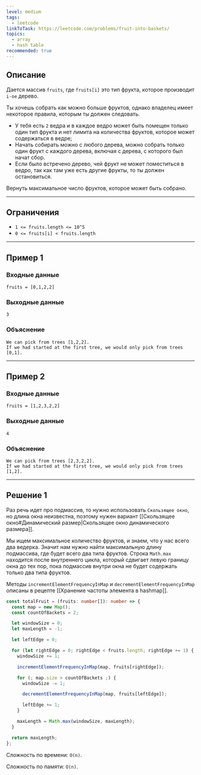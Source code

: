 ```yaml
---
level: medium
tags:
  - leetcode
linkToTask: https://leetcode.com/problems/fruit-into-baskets/
topics:
  - array
  - hash table
recommended: true
---
```

## Описание

Дается массив `fruits`, где `fruits[i]` это тип фрукта, которое производит `i-ое` дерево.

Ты хочешь собрать как можно больше фруктов, однако владелец имеет некоторое правила, которым ты должен следовать.

- У тебя есть `2` ведра и в каждое ведро может быть помещен только один тип фрукта и нет лимита на количества фруктов, которое может содержаться в ведре;
- Начать собирать можно с любого дерева, можно собрать только один фрукт с каждого дерева, включая с дерева, с которого был начат сбор.
- Если было встречено дерево, чей фрукт не может поместиться в ведро, так как там уже есть другие фрукты, то ты должен остановиться.

Вернуть максимальное число фруктов, которое может быть собрано.

---
## Ограничения

- `1 <= fruits.length <= 10^5`
- `0 <= fruits[i] < fruits.length`

---
## Пример 1

### Входные данные

```
fruits = [0,1,2,2]
```
### Выходные данные

```
3
```
### Объяснение

```
We can pick from trees [1,2,2].
If we had started at the first tree, we would only pick from trees [0,1].
```

---
## Пример 2

### Входные данные

```
fruits = [1,2,3,2,2]
```
### Выходные данные

```
4
```
### Объяснение

```
We can pick from trees [2,3,2,2].
If we had started at the first tree, we would only pick from trees [1,2].
```

---
## Решение 1

Раз речь идет про подмассив, то нужно использовать `Скользящее окно`, но длина окна неизвестна, поэтому нужен вариант [[Скользящее окно#Динамический размер|Скользящее окно динамического размера]].

Мы ищем максимальное количество фруктов, и знаем, что у нас всего два ведерка. Значит нам нужно найти максимальную длину подмассива, где будет всего два типа фруктов. Строка  `Math.max` находится после внутреннего цикла, который сдвигает левую границу окна до тех пор, пока подмассив внутри окна не будет содержать только два типа фруктов.

Методы `incrementElementFrequencyInMap` и `decrementElementFrequencyInMap` описаны в рецепте [[Хранение частоты элемента в hashmap]].

```typescript
const totalFruit = (fruits: number[]): number => {
  const map = new Map();
  const countOfBackets = 2;

  let windowSize = 0;
  let maxLength = -1;

  let leftEdge = 0;

  for (let rightEdge = 0; rightEdge < fruits.length; rightEdge += 1) {
    windowSize += 1;

    incrementElementFrequencyInMap(map, fruits[rightEdge]);

    for (; map.size > countOfBackets ;) {
      windowSize -= 1;

      decrementElementFrequencyInMap(map, fruits[leftEdge]);

      leftEdge += 1;
    }

    maxLength = Math.max(windowSize, maxLength);
  }

  return maxLength;
};
```

Сложность по времени: `O(n)`.

Сложность по памяти: `O(n)`.